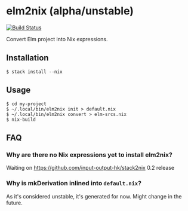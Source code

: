 # elm2nix (alpha/unstable)

[![Build Status](https://travis-ci.org/domenkozar/elm2nix.svg?branch=master)](https://travis-ci.org/domenkozar/elm2nix)

Convert Elm project into Nix expressions.

## Installation

    $ stack install --nix

## Usage

    $ cd my-project
    $ ~/.local/bin/elm2nix init > default.nix
    $ ~/.local/bin/elm2nix convert > elm-srcs.nix
    $ nix-build

## FAQ

### Why are there no Nix expressions yet to install elm2nix?

Waiting on https://github.com/input-output-hk/stack2nix 0.2 release

### Why is mkDerivation inlined into `default.nix`?
As it's considered unstable, it's generated for now. Might change in the future.
